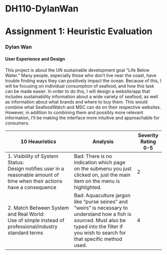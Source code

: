 # DH110-DylanWan
# Assignment 1: Heuristic Evaluation 

### Dylan Wan 
#### User Experience and Design

This project is about the UN sustainable development goal “Life Below Water.” Many people, especially those who don’t live near the coast, have trouble finding ways they can positively impact the ocean. Because of this, I will be focusing on individual consumption of seafood, and how this task can be made easier. In order to do this, I will design a website/app that includes sustainability information about a wide variety of seafood, as well as information about what brands and where to buy them. This would combine what SeafoodWatch and MSC can do on their respective websites. However, in addition to combining them and possibly more relevant information, I’ll be making the interface more intuitive and approachable for consumers.



| 10 Heauristics | Analysis | Severity Rating 0-5 |
|---|---|---|
|1. Visibility of System Status: <br> Design notifies user in a reasonable amount of time when their actions have a consequence | Bad: There is no indication which page on the submenu you just clicked on, just the main item on the menu is highlighted. | 2 |
|2. Match Between System and Real World: <br> Use of simple instead of professional/industry standard terms | Bad: Aquaculture jargon like “purse seines” and “weirs” is necessary to understand how a fish is sourced. Must also be typed into the filter if you wish to search for that specific method used. | 4 |



